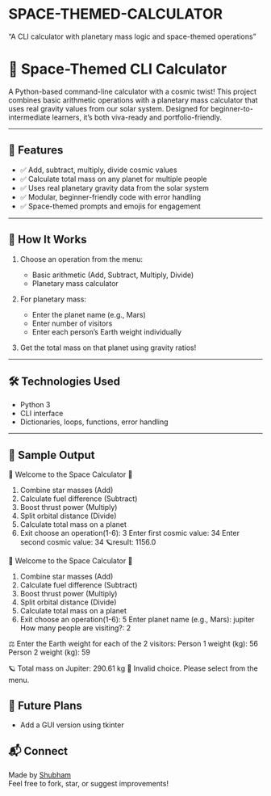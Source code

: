 # SPACE-THEMED-CALCULATOR
“A CLI calculator with planetary mass logic and space-themed operations”
# 🌌 Space-Themed CLI Calculator

A Python-based command-line calculator with a cosmic twist! This project combines basic arithmetic operations with a planetary mass calculator that uses real gravity values from our solar system. Designed for beginner-to-intermediate learners, it’s both viva-ready and portfolio-friendly.

---

## 🚀 Features

- ✅ Add, subtract, multiply, divide cosmic values
- ✅ Calculate total mass on any planet for multiple people
- ✅ Uses real planetary gravity data from the solar system
- ✅ Modular, beginner-friendly code with error handling
- ✅ Space-themed prompts and emojis for engagement

---

## 🧠 How It Works

1. Choose an operation from the menu:
   - Basic arithmetic (Add, Subtract, Multiply, Divide)
   - Planetary mass calculator

2. For planetary mass:
   - Enter the planet name (e.g., Mars)
   - Enter number of visitors
   - Enter each person’s Earth weight individually

3. Get the total mass on that planet using gravity ratios!

---

## 🛠️ Technologies Used

- Python 3
- CLI interface
- Dictionaries, loops, functions, error handling

---

## 📸 Sample Output

🌌 Welcome to the Space Calculator 🌌
1. Combine star masses (Add)
2. Calculate fuel difference (Subtract)
3. Boost thrust power (Multiply)
4. Split orbital distance (Divide)
5. Calculate total mass on a planet
6. Exit
choose an operation(1-6): 3
Enter first cosmic value: 34
Enter second cosmic value: 34
🪐result:  1156.0

🌌 Welcome to the Space Calculator 🌌
1. Combine star masses (Add)
2. Calculate fuel difference (Subtract)
3. Boost thrust power (Multiply)
4. Split orbital distance (Divide)
5. Calculate total mass on a planet
6. Exit
choose an operation(1-6): 5
Enter planet name (e.g., Mars): jupiter
How many people are visiting?: 2

⚖️ Enter the Earth weight for each of the 2 visitors:
Person 1 weight (kg): 56
Person 2 weight (kg): 59

🪐 Total mass on Jupiter: 290.61 kg
🚫 Invalid choice. Please select from the menu.
## 🌟 Future Plans

- Add a GUI version using tkinter
## 📬 Connect

Made by [Shubham](https://github.com/shubhu-393)  
Feel free to fork, star, or suggest improvements!
